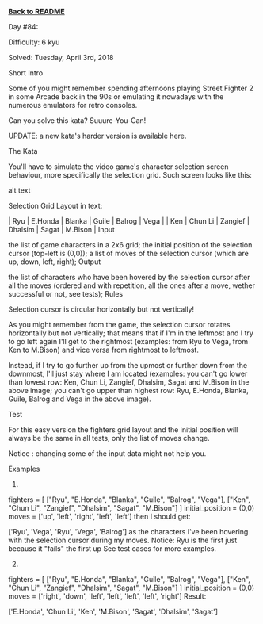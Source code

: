 ﻿<a href=https://github.com/hlais/Kata---a---Day><b>Back to README</b><a>

Day #84: 

Difficulty: 6 kyu

Solved: Tuesday, April 3rd, 2018


Short Intro

Some of you might remember spending afternoons playing Street Fighter 2 in some Arcade back in the 90s or emulating it nowadays with the numerous emulators for retro consoles.

Can you solve this kata? Suuure-You-Can!

UPDATE: a new kata's harder version is available here.

The Kata

You'll have to simulate the video game's character selection screen behaviour, more specifically the selection grid. Such screen looks like this:

alt text

Selection Grid Layout in text:

| Ryu  | E.Honda | Blanka  | Guile   | Balrog | Vega    |
| Ken  | Chun Li | Zangief | Dhalsim | Sagat  | M.Bison |
Input

the list of game characters in a 2x6 grid;
the initial position of the selection cursor (top-left is (0,0));
a list of moves of the selection cursor (which are up, down, left, right);
Output

the list of characters who have been hovered by the selection cursor after all the moves (ordered and with repetition, all the ones after a move, wether successful or not, see tests);
Rules

Selection cursor is circular horizontally but not vertically!

As you might remember from the game, the selection cursor rotates horizontally but not vertically; that means that if I'm in the leftmost and I try to go left again I'll get to the rightmost (examples: from Ryu to Vega, from Ken to M.Bison) and vice versa from rightmost to leftmost.

Instead, if I try to go further up from the upmost or further down from the downmost, I'll just stay where I am located (examples: you can't go lower than lowest row: Ken, Chun Li, Zangief, Dhalsim, Sagat and M.Bison in the above image; you can't go upper than highest row: Ryu, E.Honda, Blanka, Guile, Balrog and Vega in the above image).

Test

For this easy version the fighters grid layout and the initial position will always be the same in all tests, only the list of moves change.

Notice : changing some of the input data might not help you.

Examples

1.

fighters = [
    ["Ryu", "E.Honda", "Blanka", "Guile", "Balrog", "Vega"],
    ["Ken", "Chun Li", "Zangief", "Dhalsim", "Sagat", "M.Bison"]
]
initial_position = (0,0)
moves = ['up', 'left', 'right', 'left', 'left']
then I should get:

['Ryu', 'Vega', 'Ryu', 'Vega', 'Balrog']
as the characters I've been hovering with the selection cursor during my moves. Notice: Ryu is the first just because it "fails" the first up See test cases for more examples.

2.

fighters = [
    ["Ryu", "E.Honda", "Blanka", "Guile", "Balrog", "Vega"],
    ["Ken", "Chun Li", "Zangief", "Dhalsim", "Sagat", "M.Bison"]
]
initial_position = (0,0)
moves = ['right', 'down', 'left', 'left', 'left', 'left', 'right']
Result:

['E.Honda', 'Chun Li', 'Ken', 'M.Bison', 'Sagat', 'Dhalsim', 'Sagat']
